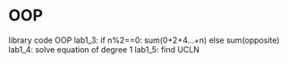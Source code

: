 # OOP
library code OOP
lab1_3: if n%2==0: sum(0+2+4...+n) else sum(opposite)
lab1_4: solve equation of degree 1
lab1_5: find UCLN
